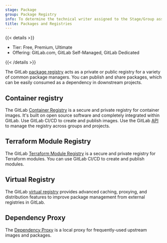 ```yaml
---
stage: Package
group: Package Registry
info: To determine the technical writer assigned to the Stage/Group associated with this page, see https://handbook.gitlab.com/handbook/product/ux/technical-writing/#assignments
title: Packages and Registries
---
```


{{< details >}}

- Tier: Free, Premium, Ultimate
- Offering: GitLab.com, GitLab Self-Managed, GitLab Dedicated

{{< /details >}}

The GitLab [package registry](package_registry/_index.md) acts as a private or public registry
for a variety of common package managers. You can publish and share
packages, which can be easily consumed as a dependency in downstream projects.

## Container registry

The GitLab [Container Registry](container_registry/_index.md) is a secure and private registry for container images. It's built on open source software and completely integrated within GitLab. Use GitLab CI/CD to create and publish images. Use the GitLab [API](../../api/container_registry.md) to manage the registry across groups and projects.

## Terraform Module Registry

The GitLab [Terraform Module Registry](terraform_module_registry/_index.md) is a secure and private registry for Terraform modules. You can use GitLab CI/CD to create and publish modules.

## Virtual Registry

The GitLab [virtual registry](virtual_registry/_index.md) provides advanced caching, proxying, and distribution features to improve package management from external registries in GitLab.

## Dependency Proxy

The [Dependency Proxy](dependency_proxy/_index.md) is a local proxy for frequently-used upstream images and packages.
